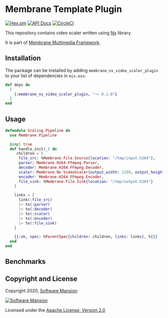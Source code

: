 # Membrane Template Plugin

[![Hex.pm](https://img.shields.io/hexpm/v/membrane_nx_video_scaler_plugin.svg)](https://hex.pm/packages/membrane_nx_video_scaler_plugin)
[![API Docs](https://img.shields.io/badge/api-docs-yellow.svg?style=flat)](https://hexdocs.pm/membrane_nx_video_scaler_plugin)
[![CircleCI](https://circleci.com/gh/membraneframework/membrane_nx_video_scaler_plugin.svg?style=svg)](https://circleci.com/gh/membraneframework/membrane_nx_video_scaler_plugin)

This repository contains video scaler written using [Nx](https://github.com/elixir-nx/nx) library.

It is part of [Membrane Multimedia Framework](https://membraneframework.org).

## Installation

The package can be installed by adding `membrane_nx_video_scaler_plugin` to your list of dependencies in `mix.exs`:

```elixir
def deps do
  [
    {:membrane_nx_video_scaler_plugin, "~> 0.1.0"}
  ]
end
```

## Usage

```elixir
defmodule Scaling.Pipeline do
  use Membrane.Pipeline

  @impl true
  def handle_init(_) do
     children = [
      file_src: %Membrane.File.Source{location: "/tmp/input.h264"},
      parser: Membrane.H264.FFmpeg.Parser,
      decoder: Membrane.H264.FFmpeg.Decoder,
      scaler: Membrane.Nx.VideoScaler{output_width: 1280, output_height: 720},
      encoder: Membrane.H264.FFmpeg.Encoder,
      file_sink: %Membrane.File.Sink{location: "/tmp/output.h264"}
    ]

    links = [
      link(:file_src)
      |> to(:parser)
      |> to(:decoder)
      |> to(:scaler)
      |> to(:encoder)
      |> to(:file_sink)
    ]

    {{:ok, spec: %ParentSpec{children: children, links: links}, %{}}
  end
end
```

## Benchmarks


## Copyright and License

Copyright 2020, [Software Mansion](https://swmansion.com/?utm_source=git&utm_medium=readme&utm_campaign=membrane_template_plugin)

[![Software Mansion](https://logo.swmansion.com/logo?color=white&variant=desktop&width=200&tag=membrane-github)](https://swmansion.com/?utm_source=git&utm_medium=readme&utm_campaign=membrane_nx_video_scaler_plugin)

Licensed under the [Apache License, Version 2.0](LICENSE)
